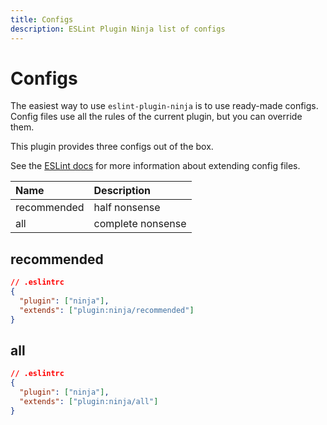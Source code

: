 ```yaml
---
title: Configs
description: ESLint Plugin Ninja list of configs
---
```


# Configs

The easiest way to use `eslint-plugin-ninja` is to use ready-made configs.
Config files use all the rules of the current plugin, but you can override them.

This plugin provides three configs out of the box.

See the
[ESLint docs](https://eslint.org/docs/latest/use/configure/configuration-files#extending-configuration-files)
for more information about extending config files.

| Name        | Description       |
| :---------- | :---------------- |
| recommended | half nonsense     |
| all         | complete nonsense |

## recommended

```json
// .eslintrc
{
  "plugin": ["ninja"],
  "extends": ["plugin:ninja/recommended"]
}
```

## all

```json
// .eslintrc
{
  "plugin": ["ninja"],
  "extends": ["plugin:ninja/all"]
}
```
